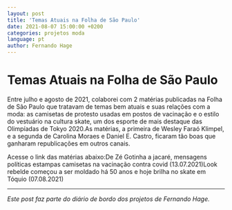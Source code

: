 ```yaml
---
layout: post
title: 'Temas Atuais na Folha de São Paulo'
date: 2021-08-07 15:00:00 +0200
categories: projetos moda
language: pt
author: Fernando Hage
---
```


# Temas Atuais na Folha de São Paulo

Entre julho e agosto de 2021, colaborei com 2 matérias publicadas na Folha de São Paulo que tratavam de temas bem atuais e suas relações com a moda: as camisetas de protesto usadas em postos de vacinação e o estilo do vestuário na cultura skate, um dos esporte de mais destaque das Olimpíadas de Tokyo 2020.As matérias, a primeira de Wesley Faraó Klimpel, e a segunda de Carolina Moraes e Daniel E. Castro, ficaram tão boas que ganharam republicações em outros canais.

Acesse o link das matérias abaixo:De Zé Gotinha a jacaré, mensagens políticas estampas camisetas na vacinação contra covid (13.07.2021)Look rebelde começou a ser moldado há 50 anos e hoje brilha no skate em Tóquio (07.08.2021)

---

*Este post faz parte do diário de bordo dos projetos de Fernando Hage.*